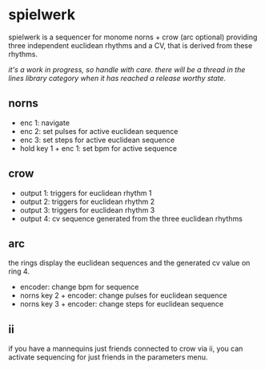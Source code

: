 # spielwerk

spielwerk is a sequencer for monome norns + crow (arc optional) providing three independent euclidean rhythms and a CV, that is derived from these rhythms.

_it's a work in progress, so handle with care. there will be a thread in the lines library category when it has reached a release worthy state._

## norns

* enc 1: navigate
* enc 2: set pulses for active euclidean sequence
* enc 3: set steps for active euclidean sequence
* hold key 1 + enc 1: set bpm for active sequence

## crow

* output 1: triggers for euclidean rhythm 1
* output 2: triggers for euclidean rhythm 2
* output 3: triggers for euclidean rhythm 3
* output 4: cv sequence generated from the three euclidean rhythms

## arc

the rings display the euclidean sequences and the generated cv value on ring 4.

* encoder: change bpm for sequence
* norns key 2 + encoder: change pulses for euclidean sequence
* norns key 3 + encoder: change steps for euclidean sequence

## ii

if you have a mannequins just friends connected to crow via ii, you can activate sequencing for just friends in the parameters menu.
